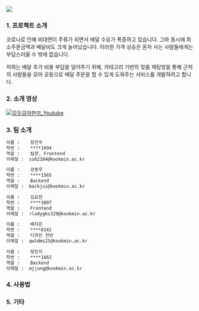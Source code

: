 <img src="./docs/logo.png">

### 1. 프로젝트 소개
코로나로 인해 비대면이 주류가 되면서 배달 수요가 폭증하고 있습니다. 그와 동시에 최소주문금액과 배달비도 크게 늘어났습니다. 이러한 가격 상승은 혼자 사는 사람들에게는 부담스러울 수 밖에 없습니다.  

저희는 배달 추가 비용 부담을 덜어주기 위해, 카테고리 기반의 맞춤 채팅방을 통해 근처의 사람들을 모아 공동으로 배달 주문을 할 수 있게 도와주는 서비스를 개발하려고 합니다. 

### 2. 소개 영상
[![모두모아한끼_Youtube](http://img.youtube.com/vi/Cf2C-XrMcK0/0.jpg)]([https://youtu.be/Cf2C-XrMcK0](https://www.youtube.com/watch?v=Cf2C-XrMcK0))

### 3. 팀 소개
```markdown
이름 :    장진우
학번 :    ****1694
역할 :    팀장, Frontend
이메일 :  ss62104@kookmin.ac.kr
```
```markdown
이름 :    강동우
학번 :    ****1565
역할 :    Backend
이메일 :  backjui@kookmin.ac.kr
```
```markdown
이름 :    김요한
학번 :    ****3097
역할 :    Frontend
이메일 :  rladygks329@kookmin.ac.kr
```
```markdown
이름 :    배지은
학번 :    ****0242
역할 :    디자인 전반
이메일 :  qwldms25@kookmin.ac.kr
```
```markdown
이름 :    정민지
학번 :    ****1662
역할 :    Backend
이메일 :  mjjung@kookmin.ac.kr
```

### 4. 사용법


### 5. 기타
